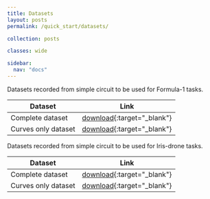 ```yaml
---
title: Datasets
layout: posts
permalink: /quick_start/datasets/

collection: posts

classes: wide

sidebar:
  nav: "docs"
---
```


Datasets recorded from simple circuit to be used for Formula-1 tasks.


| Dataset | Link |
| ------ | ----------- |
| Complete dataset   | [download](https://drive.google.com/file/d/1Xdiu69DLj7lKK37F94qrUWsXkVg4ymGv/view?usp=sharing){:target="_blank"}  | 
| Curves only dataset  | [download](https://drive.google.com/file/d/1zCJPFJRqCa34Q6jvktjDBY8Z49bIbvLJ/view?usp=sharing){:target="_blank"}      | 


Datasets recorded from simple circuit to be used for Iris-drone tasks.


| Dataset | Link |
| ------ | ----------- |
| Complete dataset   | [download](https://drive.google.com/file/d/1DBvsaw0I_g2zi6RGxEcYSpiFVgbHxM3H/view?usp=sharing){:target="_blank"}  | 
| Curves only dataset  | [download](https://drive.google.com/file/d/13KNnjchnV0C7-xMMgip59gLKxPd52Pzr/view?usp=sharing){:target="_blank"}      | 